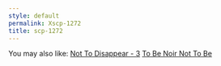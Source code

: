 ```yaml
---
style: default
permalink: Xscp-1272
title: scp-1272
---
```

You may also like:
[Not To Disappear - 3](http://scp-wiki.net/not-to-disappear-3)
[To Be Noir Not To Be](http://scp-wiki.net/to-be-noir-not-to-be)